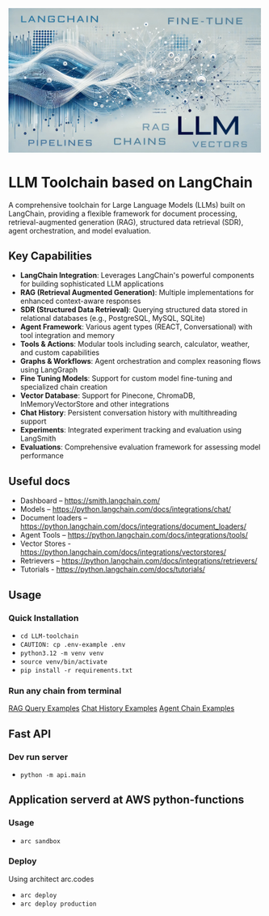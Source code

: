 <p align="left">
     <img alt="A tool that helps you stay focused longer and boost your work productivity" src="/LLM-toolchain.jpg" width="500" />
</p>


# LLM Toolchain based on LangChain

A comprehensive toolchain for Large Language Models (LLMs) built on LangChain, providing a flexible framework for document processing, retrieval-augmented generation (RAG), structured data retrieval (SDR), agent orchestration, and model evaluation.

## Key Capabilities

- **LangChain Integration**: Leverages LangChain's powerful components for building sophisticated LLM applications
- **RAG (Retrieval Augmented Generation)**: Multiple implementations for enhanced context-aware responses
- **SDR (Structured Data Retrieval)**: Querying structured data stored in relational databases (e.g., PostgreSQL, MySQL, SQLite)
- **Agent Framework**: Various agent types (REACT, Conversational) with tool integration and memory
- **Tools & Actions**: Modular tools including search, calculator, weather, and custom capabilities
- **Graphs & Workflows**: Agent orchestration and complex reasoning flows using LangGraph
- **Fine Tuning Models**: Support for custom model fine-tuning and specialized chain creation
- **Vector Database**: Support for Pinecone, ChromaDB, InMemoryVectorStore and other integrations
- **Chat History**: Persistent conversation history with multithreading support
- **Experiments**: Integrated experiment tracking and evaluation using LangSmith
- **Evaluations**: Comprehensive evaluation framework for assessing model performance

## Useful docs
- Dashboard – https://smith.langchain.com/
- Models – https://python.langchain.com/docs/integrations/chat/
- Document loaders – https://python.langchain.com/docs/integrations/document_loaders/
- Agent Tools – https://python.langchain.com/docs/integrations/tools/
- Vector Stores - https://python.langchain.com/docs/integrations/vectorstores/
- Retrievers – https://python.langchain.com/docs/integrations/retrievers/
- Tutorials - https://python.langchain.com/docs/tutorials/

## Usage
### Quick Installation
- `cd LLM-toolchain`
- `CAUTION: cp .env-example .env`
- `python3.12 -m venv venv`
- `source venv/bin/activate`
- `pip install -r requirements.txt`

### Run any chain from terminal 
[RAG Query Examples](/docs/rag_chain_examples.md)
[Chat History Examples](/docs/chat_history_chain_examples.md)
[Agent Chain Examples](/docs/agent_chain_examples.md)

## Fast API
### Dev run server
- `python -m api.main`


## Application serverd at AWS python-functions

### Usage
- `arc sandbox`

### Deploy
Using architect arc.codes
- `arc deploy`
- `arc deploy production`


